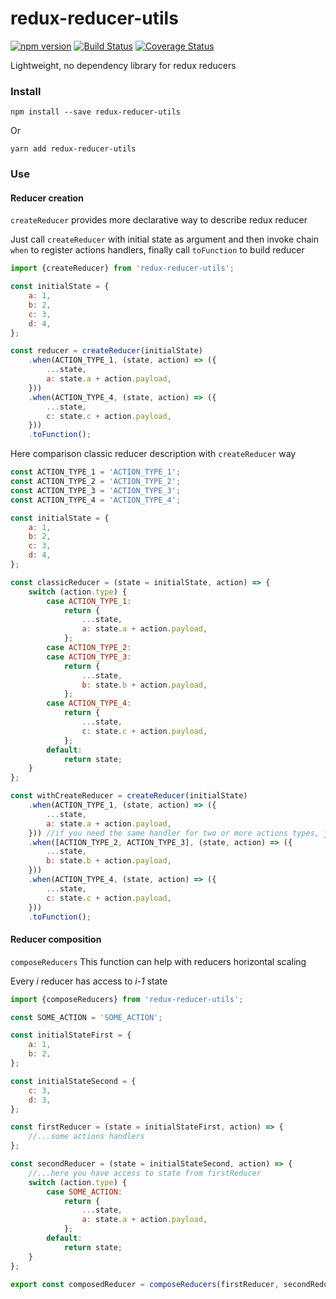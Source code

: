 # redux-reducer-utils

[![npm version](https://badge.fury.io/js/redux-reducer-utils.svg)](https://badge.fury.io/js/redux-reducer-utils)
[![Build Status](https://travis-ci.org/d1slike/redux-utils.svg?branch=master)](https://travis-ci.org/d1slike/redux-utils)
[![Coverage Status](https://coveralls.io/repos/d1slike/redux-utils/badge.svg?branch=master)](https://coveralls.io/r/d1slike/redux-utils?branch=master)

Lightweight, no dependency library for redux reducers

### Install
```
npm install --save redux-reducer-utils
```
Or
```
yarn add redux-reducer-utils
```
### Use

#### Reducer creation
``createReducer`` provides more declarative way to describe redux reducer

Just call ``createReducer`` with initial state as argument and then
invoke chain ``when`` to register actions handlers, finally call ``toFunction`` to build reducer

```javascript
import {createReducer} from 'redux-reducer-utils';

const initialState = {
    a: 1,
    b: 2,
    c: 3,
    d: 4,
};

const reducer = createReducer(initialState)
    .when(ACTION_TYPE_1, (state, action) => ({
        ...state,
        a: state.a + action.payload,
    }))
    .when(ACTION_TYPE_4, (state, action) => ({
        ...state,
        c: state.c + action.payload,
    }))
    .toFunction();
```

Here comparison classic reducer description with ``createReducer`` way
```javascript
const ACTION_TYPE_1 = 'ACTION_TYPE_1';
const ACTION_TYPE_2 = 'ACTION_TYPE_2';
const ACTION_TYPE_3 = 'ACTION_TYPE_3';
const ACTION_TYPE_4 = 'ACTION_TYPE_4';

const initialState = {
    a: 1,
    b: 2,
    c: 3,
    d: 4,
};

const classicReducer = (state = initialState, action) => {
    switch (action.type) {
        case ACTION_TYPE_1:
            return {
                ...state,
                a: state.a + action.payload,
            };
        case ACTION_TYPE_2:
        case ACTION_TYPE_3:
            return {
                ...state,
                b: state.b + action.payload,
            };
        case ACTION_TYPE_4:
            return {
                ...state,
                c: state.c + action.payload,
            };
        default:
            return state;
    }
};

const withCreateReducer = createReducer(initialState)
    .when(ACTION_TYPE_1, (state, action) => ({
        ...state,
        a: state.a + action.payload,
    })) //if you need the same handler for two or more actions types, just put array to first argument
    .when([ACTION_TYPE_2, ACTION_TYPE_3], (state, action) => ({
        ...state,
        b: state.b + action.payload,
    }))
    .when(ACTION_TYPE_4, (state, action) => ({
        ...state,
        c: state.c + action.payload,
    }))
    .toFunction();
```

#### Reducer composition

``composeReducers`` This function can help with reducers horizontal scaling

Every _i_ reducer has access to _i-1_ state
```javascript
import {composeReducers} from 'redux-reducer-utils';

const SOME_ACTION = 'SOME_ACTION';

const initialStateFirst = {
    a: 1,
    b: 2,
};

const initialStateSecond = {
    c: 3,
    d: 3,
};

const firstReducer = (state = initialStateFirst, action) => {
    //...some actions handlers
};

const secondReducer = (state = initialStateSecond, action) => {
    //...here you have access to state from firstReducer
    switch (action.type) {
        case SOME_ACTION:
            return {
                ...state,
                a: state.a + action.payload,
            };
        default:
            return state;
    }
};

export const composedReducer = composeReducers(firstReducer, secondReducer, /*...any number of reducers*/);
```
